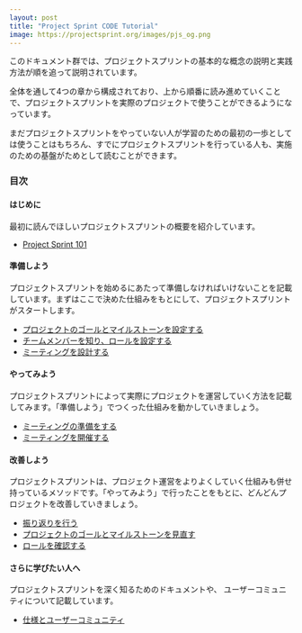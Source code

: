 ```yaml
---
layout: post
title: "Project Sprint CODE Tutorial"
image: https://projectsprint.org/images/pjs_og.png
---
```


このドキュメント群では、プロジェクトスプリントの基本的な概念の説明と実践方法が順を追って説明されています。

全体を通して4つの章から構成されており、上から順番に読み進めていくことで、プロジェクトスプリントを実際のプロジェクトで使うことができるようになっています。

まだプロジェクトスプリントをやっていない人が学習のための最初の一歩としては使うことはもちろん、すでにプロジェクトスプリントを行っている人も、実施のための基盤がためとして読むことができます。

### 目次

#### はじめに
最初に読んでほしいプロジェクトスプリントの概要を紹介しています。

  - [Project Sprint 101](section1-1.md)

#### 準備しよう
プロジェクトスプリントを始めるにあたって準備しなければいけないことを記載しています。まずはここで決めた仕組みをもとにして、プロジェクトスプリントがスタートします。

- [プロジェクトのゴールとマイルストーンを設定する](section2-1.md)
- [チームメンバーを知り、ロールを設定する](section2-2.md)
- [ミーティングを設計する](section2-3.md)

#### やってみよう
プロジェクトスプリントによって実際にプロジェクトを運営していく方法を記載してみます。「準備しよう」でつくった仕組みを動かしていきましょう。

- [ミーティングの準備をする](section3-1.md)
- [ミーティングを開催する](section3-2.md)

#### 改善しよう
プロジェクトスプリントは、プロジェクト運営をよりよくしていく仕組みも併せ持っているメソッドです。「やってみよう」で行ったことをもとに、どんどんプロジェクトを改善していきましょう。

- [振り返りを行う](section4-1.md)
- [プロジェクトのゴールとマイルストーンを見直す](section4-2.md)
- [ロールを確認する](section4-3.md)

#### さらに学びたい人へ
プロジェクトスプリントを深く知るためのドキュメントや、 ユーザーコミュニティについて記載しています。

- [仕様とユーザーコミュニティ](section5-1.md)
